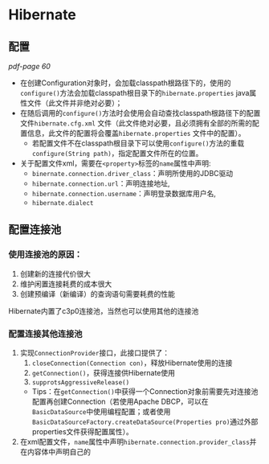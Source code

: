 # Hibernate
## 配置
*pdf-page 60*

- 在创建Configuration对象时，会加载classpath根路径下的，使用的`configure()`方法会加载classpath根目录下的`hibernate.properties` java属性文件（此文件并非绝对必要）；
- 在随后调用的`configure()`方法时会使用会自动查找classpath根路径下的配置文件`hibernate.cfg.xml` 文件（此文件绝对必要，且必须拥有全部的所需的配置信息，此文件的配置将会覆盖`hibernate.properties` 文件中的配置）。
	- 若配置文件不在classpath根目录下可以使用`configure()`方法的重载`configure(String path)`，指定配置文件所在的位置。
- 关于配置文件xml，需要在`<property>`标签的`name`属性中声明:
	- `binernate.connection.driver_class`：声明所使用的JDBC驱动
	- `hibernate.connection.url`：声明连接地址, 
	- `hibernate.connection.username`：声明登录数据库用户名, 
	- `hibernate.dialect`

## 配置连接池

### 使用连接池的原因：
1. 创建新的连接代价很大
2. 维护闲置连接耗费的成本很大
3. 创建预编译（新编译）的查询语句需要耗费的性能

Hibernate内置了c3p0连接池，当然也可以使用其他的连接池
### 配置连接其他连接池
1. 实现`ConnectionProvider`接口，此接口提供了：
	1. `closeConnection(Connection con)`，释放Hibernate使用的连接
	2. `getConnection()`，获得连接供Hibernate使用
	3. `supprotsAggressiveRelease()`
	- Tips：在`getConnection()`中获得一个Connection对象前需要先对连接池配置再创建Connection（若使用Apache DBCP，可以在`BasicDataSource`中使用编程配置；或者使用`BasicDataSourceFactory.createDataSource(Properties pro)`通过外部properties文件获得配置属性）。
2. 在xml配置文件，`name`属性中声明`hibernate.connection.provider_class`并在内容体中声明自己的






